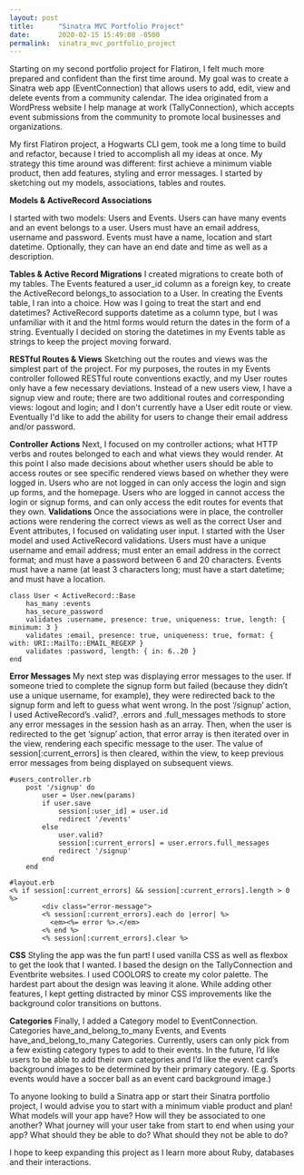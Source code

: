 ```yaml
---
layout: post
title:      "Sinatra MVC Portfolio Project"
date:       2020-02-15 15:49:08 -0500
permalink:  sinatra_mvc_portfolio_project
---
```



Starting on my second portfolio project for Flatiron, I felt much more prepared and confident than the first time around. My goal was to create a Sinatra web app (EventConnection) that allows users to add, edit, view and delete events from a community calendar. The idea originated from a WordPress website I help manage at work (TallyConnection), which accepts event submissions from the community to promote local businesses and organizations. 

My first Flatiron project, a Hogwarts CLI gem, took me a long time to build and refactor, because I tried to accomplish all my ideas at once. My strategy this time around was different: first achieve a minimum viable product, then add features, styling and error messages. I started by sketching out my models, associations, tables and routes.

**Models & ActiveRecord Associations**

I started with two models: Users and Events. Users can have many events and an event belongs to a user. Users must have an email address, username and password. Events must have a name, location and start datetime. Optionally, they can have an end date and time as well as a description.

**Tables & Active Record Migrations**
I created migrations to create both of my tables. The Events featured a user_id column as a foreign key, to create the ActiveRecord belongs_to association to a User. In creating the Events table, I ran into a choice. How was I going to treat the start and end datetimes? ActiveRecord supports datetime as a column type, but I was unfamiliar with it and the html forms would return the dates in the form of a string. Eventually I decided on storing the datetimes in my Events table as strings to keep the project moving forward.

**RESTful Routes & Views**
Sketching out the routes and views was the simplest part of the project. For my purposes, the routes in my Events controller followed RESTful route conventions exactly, and my User routes only have a few necessary deviations. Instead of a new users view, I have a signup view and route; there are two additional routes and corresponding views: logout and login; and I don't currently have a User edit route or view. Eventually I'd like to add the ability for users to change their email address and/or password. 

**Controller Actions**
Next, I focused on my controller actions; what HTTP verbs and routes belonged to each and what views they would render. At this point I also made decisions about whether users should be able to access routes or see specific rendered views based on whether they were logged in. Users who are not logged in can only access the login and sign up forms, and the homepage. Users who are logged in cannot access the login or signup forms, and can only access the edit routes for events that they own. 
**Validations**
Once the associations were in place, the controller actions were rendering the correct views as well as the correct User and Event attributes, I focused on validating user input. I started with the User model and used ActiveRecord validations. Users must have a unique username and email address; must enter an email address in the correct format; and must have a password between 6 and 20 characters. Events must have a name (at least 3 characters long; must have a start datetime; and must have a location.
```
class User < ActiveRecord::Base
    has_many :events
    has_secure_password
    validates :username, presence: true, uniqueness: true, length: { minimum: 3 }
    validates :email, presence: true, uniqueness: true, format: { with: URI::MailTo::EMAIL_REGEXP }
    validates :password, length: { in: 6..20 }
end
```
**Error Messages**
My next step was displaying error messages to the user. If someone tried to complete the signup form but failed (because they didn’t use a unique username, for example), they were redirected back to the signup form and left to guess what went wrong. In the post ‘/signup’ action, I used ActiveRecord’s  .valid?, .errors and .full_messages methods to store any error messages in the session hash as an array. Then, when the user is redirected to the get ‘signup’ action, that error array is then iterated over in the view, rendering each specific message to the user. The value of session[:current_errors] is then cleared, within the view, to keep previous error messages from being displayed on subsequent views.
```
#users_controller.rb
    post '/signup' do
        user = User.new(params)
        if user.save
            session[:user_id] = user.id
            redirect '/events'
        else 
            user.valid?
            session[:current_errors] = user.errors.full_messages
            redirect '/signup'
        end
    end
``` 
```
#layout.erb
<% if session[:current_errors] && session[:current_errors].length > 0 %>
        <div class="error-message">
        <% session[:current_errors].each do |error| %>
          <em><%= error %>.</em>
        <% end %>  
        <% session[:current_errors].clear %>
```

**CSS**
Styling the app was the fun part! I used vanilla CSS as well as flexbox to get the look that I wanted. I based the design on the TallyConnection and Eventbrite websites. I used COOLORS to create my color palette. The hardest part about the design was leaving it alone. While adding other features, I kept getting distracted by minor CSS improvements like the background color transitions on buttons.

**Categories**
Finally, I added a Category model to EventConnection. Categories have_and_belong_to_many Events, and Events have_and_belong_to_many Categories. Currently, users can only pick from a few existing category types to add to their events. In the future, I’d like users to be able to add their own categories and I’d like the event card’s background images to be determined by their primary category. (E.g. Sports events would have a soccer ball as an event card background image.)

To anyone looking to build a Sinatra app or start their Sinatra portfolio project, I would advise you to start with a minimum viable product and plan! What models will your app have? How will they be associated to one another? What journey will your user take from start to end when using your app? What should they be able to do? What should they not be able to do?

I hope to keep expanding this project as I learn more about Ruby, databases and their interactions.

